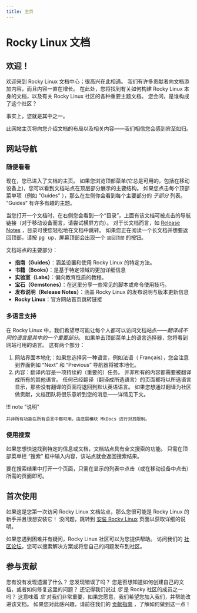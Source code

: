 ```yaml
---
title: 主页
---
```


# Rocky Linux 文档

## 欢迎！

欢迎来到 Rocky Linux 文档中心；很高兴在此相遇。 我们有许多贡献者向文档添加内容，而且内容一直在增长。 在此处，您将找到有关如何构建 Rocky Linux 本身的文档，以及有关 Rocky Linux 社区的各种重要主题文档。 您会问，是谁构成了这个社区？

事实上，您就是其中之一。

此网站主页将向您介绍文档的布局以及相关内容——我们相信您会感到宾至如归。

## 网站导航

### 随便看看

现在，您已进入了文档的主页。 如果您浏览顶部菜单(它总是可用的，包括在移动设备上)，您可以看到文档站点在顶层部分展示的主要结构。 如果您点击每个顶部菜单项（例如 "Guides" ），那么在左侧你会看到每个主要部分的 *子部分* 列表。 ”Guides“ 有许多有趣的主题。

当您打开一个文档时，在右侧您会看到一个“目录”，上面有该文档可被点击的导航链接（对于移动设备而言，请尝试横屏方向）。 对于长文档而言，如 [Release Notes](release_notes/8_8.md) ，目录可使您轻松地在文档中跳转。 如果您正在阅读一个长文档并想要返回顶部，请按 <kbd>pg up</kbd>，屏幕顶部会出现一个 `返回顶部` 的按钮。

文档站点的主要部分：

* **指南（Guides）**：涵盖设置和使用 Rocky Linux 的特定方法。
* **书籍（Books）**：是基于特定领域的更加详细信息
* **实验室（Labs）**：偏向教育性质的教程。
* **宝石（Gemstones）**：在这里分享一些常见的脚本或命令使用技巧。
* **发布说明（Release Notes）**：涵盖 Rocky Linux 的发布说明与版本更新信息
* **Rocky Linux**：官方网站首页跳转链接

### 多语言支持

在 Rocky Linux 中，我们希望尽可能让每个人都可以访问文档站点——*翻译成不同的语言是其中的一个重要部分*。 如果单击顶部菜单上的语言选择器，您将看到网站可用的语言。 这有两个部分：

1. 网站界面本地化：如果您选择另一种语言，例如法语（ Français），您会注意到界面例如 “Next” 和 “Previous” 导航器将被本地化。
1. 内容：翻译内容是一项持续的（重要的）任务。 并非所有的内容都需要被翻译成所有的其他语言。 任何已经翻译（翻译成所选语言）的页面都将以所选语言显示，那些没有翻译的页面将退回到默认英语语言。 如果您想通过翻译为社区做贡献，文档团队将很乐意听到您的消息——详情见下文。

!!! note "说明"

    并非所有功能在所有语言中都可用，由底层模块 MkDocs 进行对其限制。

### 使用搜索

如果您想快速找到特定的信息或文档，文档站点具有全文搜索的功能。 只需在顶部菜单栏 “搜索” 框中输入内容，该站点就会返回搜索结果。

要在搜索结果中打开一个页面，只需在显示的列表中点击（或在移动设备中点击）所需的页面即可。

## 首次使用

如果这是您第一次访问 Rocky Linux 文档站点，那么您很可能是 Rocky Linux 的新手并且很想安装它！ 没问题，跳转到 [安装 Rocky Linux](guides/installation.md) 页面以获取详细的说明。

如果您遇到困难并有疑问，Rocky Linux 社区可以为您提供帮助。 访问我们的 [社区论坛](https://forums.rockylinux.org)，您可以搜索解决方案或将您自己的问题发布到社区。

## 参与贡献

您有没有发现遗漏了什么？ 您发现错误了吗？ 您是否想知道如何创建自己的文档，或者如何修复这里的问题？ 还记得我们说过 *您* 是 Rocky 社区的成员之一吗？ 这意味着 *您* 对我们非常重要，如果您愿意，我们希望您加入我们，并帮助改进该文档。 如果您对此感兴趣，请前往我们的 [贡献指南](https://github.com/rocky-linux/documentation/blob/main/README.md) ，了解如何做到这一点！
